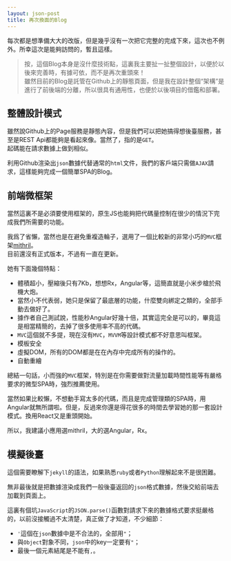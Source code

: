 ```yaml
---
layout: json-post
title: 再次換面的Blog
---
```


每次都是想準備大大的改版，但是幾乎沒有一次把它完整的完成下來，這次也不例外。所幸這次是能夠訪問的，暫且這樣。

> 按，這個Blog本身是沒什麼技術點，這裏我主要扯一扯整個設計，以便於以後來完善時，有據可依，而不是再次重頭來！  
雖然目前的Blog是託管在Github上的靜態頁面，但是我在設計整個“架構”是進行了前後端的分離，所以很具有通用性，也便於以後項目的借鑑和部署。

## 整體設計模式

雖然說Github上的Page服務是靜態內容，但是我們可以把她搞得想後臺服務，甚至是REST Api都能夠是看起來像。當然了，指的是`GET`。  
起碼能在請求數據上做到相似。


利用Github渲染出`json`數據代替通常的`html`文件，我們的客戶端只需做`AJAX`請求，這樣能夠完成一個簡單SPA的Blog。

## 前端微框架

當然這裏不是必須要使用框架的，原生JS也能夠把代碼量控制在很少的情況下完成我們所需要的功能。

我爲了省懶，當然也是在避免重複造輪子，選用了一個比較新的非常小巧的`MVC`框架[mithril](http://mithril.js.org)。  
目前還沒有正式版本，不過有一直在更新。

她有下面幾個特點：

* 體積超小，壓縮後只有7Kb，想想Rx，Angular等，這簡直就是小米步槍於飛機大炮。
* 當然小不代表弱，她只是保留了最底層的功能，什麼雙向綁定之類的，全部手動去做好了。
* 據作者自己測試說，性能秒Angular好幾十倍，其實這完全是可以的，畢竟這是相當精簡的，去掉了很多使用率不高的代碼。
* `MVC`這個就不多提，現在沒有`MVC`，`MVVM`等設計模式都不好意思叫框架。
* 模板安全
* 虛擬DOM，所有的DOM都是在在內存中完成所有的操作的。
* 自動重繪

總結一句話，小而強的`MVC`框架，特別是在你需要做對流量加載時間性能等有嚴格要求的微型SPA時，強烈推薦使用。

當然如果比較懶，不想動手寫太多的代碼，而且是完成管理類的SPA時，用Angular就無所謂啦。但是，反過來你還是得花很多的時間去學習她的那一套設計模式。換用React又是重頭開始。

所以，我建議小應用選mithril，大的選Angular，Rx。

## 模擬後臺

這個需要瞭解下`jekyll`的語法，如果熟悉`ruby`或者`Python`理解起來不是很困難。

無非最後就是把數據渲染成我們一般後臺返回的`json`格式數據，然後交給前端去加載到頁面上。

這裏有個坑`JavaScript`的`JSON.parse()`函數對請求下來的數據格式要求挺嚴格的，以前沒接觸過不太清楚，真正做了才知道，不少細節：

* `'`這個在`json`數據中是不合法的，全部用`"`；
* 與`Object`對象不同，`json`中的key一定要有`"`；
* 最後一個元素結尾是不能有`,`。

